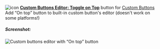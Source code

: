 ![icon](https://raw.github.com/Infocatcher/Custom_Buttons/master/CB_Editor_Toggle_on_Top/icons/icon.png)&nbsp;<a href="http://infocatcher.github.com/Custom_Buttons/install/cbEditorToggleOnTop.html"><strong>Custom Buttons Editor: Toggle on Top</strong></a> button for [Custom Buttons](https://addons.mozilla.org/addon/custom-buttons/)
<br>Add “On top” button to built-in custom button's editor (doesn't work on some platforms!)

##### Screenshot:
<img src="https://raw.github.com/Infocatcher/Custom_Buttons/master/CB_Editor_Toggle_on_Top/cbEditorToggleOnTop-en.png" alt="Custom buttons editor with “On top” button" align="top">